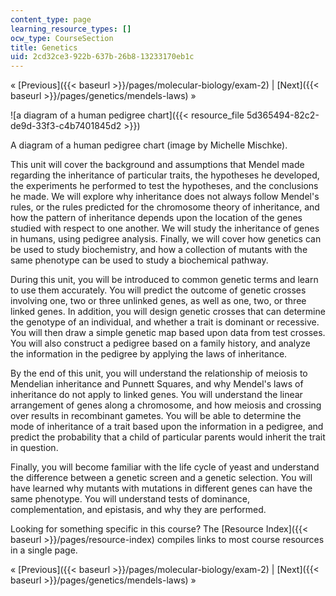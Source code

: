 ```yaml
---
content_type: page
learning_resource_types: []
ocw_type: CourseSection
title: Genetics
uid: 2cd32ce3-922b-637b-26b8-13233170eb1c
---
```


« [Previous]({{< baseurl >}}/pages/molecular-biology/exam-2) | [Next]({{< baseurl >}}/pages/genetics/mendels-laws) »

![a diagram of a human pedigree chart]({{< resource_file 5d365494-82c2-de9d-33f3-c4b7401845d2 >}})

A diagram of a human pedigree chart (image by Michelle Mischke).

This unit will cover the background and assumptions that Mendel made regarding the inheritance of particular traits, the hypotheses he developed, the experiments he performed to test the hypotheses, and the conclusions he made. We will explore why inheritance does not always follow Mendel's rules, or the rules predicted for the chromosome theory of inheritance, and how the pattern of inheritance depends upon the location of the genes studied with respect to one another. We will study the inheritance of genes in humans, using pedigree analysis. Finally, we will cover how genetics can be used to study biochemistry, and how a collection of mutants with the same phenotype can be used to study a biochemical pathway.

During this unit, you will be introduced to common genetic terms and learn to use them accurately. You will predict the outcome of genetic crosses involving one, two or three unlinked genes, as well as one, two, or three linked genes. In addition, you will design genetic crosses that can determine the genotype of an individual, and whether a trait is dominant or recessive. You will then draw a simple genetic map based upon data from test crosses. You will also construct a pedigree based on a family history, and analyze the information in the pedigree by applying the laws of inheritance.

By the end of this unit, you will understand the relationship of meiosis to Mendelian inheritance and Punnett Squares, and why Mendel's laws of inheritance do not apply to linked genes. You will understand the linear arrangement of genes along a chromosome, and how meiosis and crossing over results in recombinant gametes. You will be able to determine the mode of inheritance of a trait based upon the information in a pedigree, and predict the probability that a child of particular parents would inherit the trait in question.

Finally, you will become familiar with the life cycle of yeast and understand the difference between a genetic screen and a genetic selection. You will have learned why mutants with mutations in different genes can have the same phenotype. You will understand tests of dominance, complementation, and epistasis, and why they are performed.

Looking for something specific in this course? The [Resource Index]({{< baseurl >}}/pages/resource-index) compiles links to most course resources in a single page.

« [Previous]({{< baseurl >}}/pages/molecular-biology/exam-2) | [Next]({{< baseurl >}}/pages/genetics/mendels-laws) »